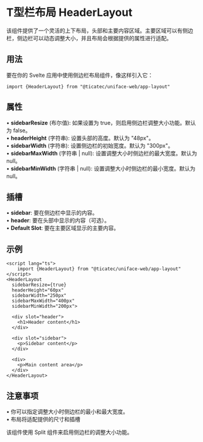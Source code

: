 # T型栏布局 HeaderLayout

该组件提供了一个灵活的上下布局，头部和主要内容区域。主要区域可以有侧边栏，侧边栏可以动态调整大小，并且布局会根据提供的属性进行适配。

## 用法

要在你的 Svelte 应用中使用侧边栏布局组件，像这样引入它：

```svelte
import {HeaderLayout} from "@ticatec/uniface-web/app-layout"
```

## 属性
• **sidebarResize** (布尔值): 如果设置为 true，则启用侧边栏调整大小功能。默认为 false。  
• **headerHeight** (字符串): 设置头部的高度。默认为 "48px"。  
• **sidebarWidth** (字符串): 设置侧边栏的初始宽度。默认为 "300px"。  
• **sidebarMaxWidth** (字符串 | null): 设置调整大小时侧边栏的最大宽度。默认为 null。  
• **sidebarMinWidth** (字符串 | null): 设置调整大小时侧边栏的最小宽度。默认为 null。

## 插槽
•	**sidebar**: 要在侧边栏中显示的内容。  
•	**header**: 要在头部中显示的内容（可选）。  
•	**Default Slot**: 要在主要区域显示的主要内容。

## 示例

```sveltehtml
<script lang="ts">
    import {HeaderLayout} from "@ticatec/uniface-web/app-layout"
</script>
<HeaderLayout 
  sidebarResize={true} 
  headerHeight="60px"
  sidebarWidth="250px" 
  sidebarMaxWidth="400px" 
  sidebarMinWidth="200px">
    
  <div slot="header">
    <h1>Header content</h1>
  </div>
    
  <div slot="sidebar">
    <p>Sidebar content</p>
  </div>

  <div>
    <p>Main content area</p>
  </div>
</HeaderLayout>
```

## 注意事项

•	你可以指定调整大小时侧边栏的最小和最大宽度。   
•	布局将适配提供的尺寸和插槽

该组件使用 Split 组件来启用侧边栏的调整大小功能。